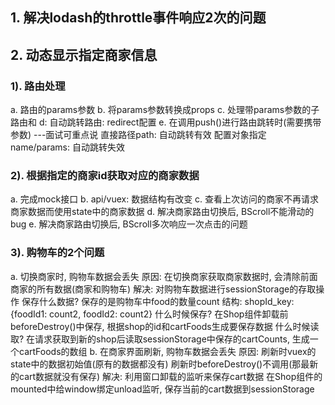 ## 1. 解决lodash的throttle事件响应2次的问题

## 2. 动态显示指定商家信息
### 1). 路由处理
  a. 路由的params参数
  b. 将params参数转换成props
  c. 处理带params参数的子路由和<router-link>
  d: 自动跳转路由: redirect配置
  e. 在调用push()进行路由跳转时(需要携带参数)   ---面试可重点说
    直接路径path: 自动跳转有效
    配置对象指定name/params: 自动跳转失效

### 2). 根据指定的商家id获取对应的商家数据
  a. 完成mock接口
  b. api/vuex: 数据结构有改变
  c. 查看上次访问的商家不再请求商家数据而使用state中的商家数据
  d. 解决商家路由切换后, BScroll不能滑动的bug
  e. 解决商家路由切换后, BScroll多次响应一次点击的问题
      
### 3). 购物车的2个问题
  a. 切换商家时, 购物车数据会丢失
    原因: 在切换商家获取商家数据时, 会清除前面商家的所有数据(商家和购物车)
    解决: 对购物车数据进行sessionStorage的存取操作
    保存什么数据?
        保存的是购物车中food的数量count
        结构: shopId_key: {foodId1: count2, foodId2: count2}
    什么时候保存?
        在Shop组件卸载前beforeDestroy()中保存, 根据shop的id和cartFoods生成要保存数据
    什么时候读取?
        在请求获取到新的shop后读取sessionStorage中保存的cartCounts, 生成一个cartFoods的数组
  b. 在商家界面刷新, 购物车数据会丢失
    原因: 
        刷新时vuex的state中的数据初始值(原有的数据都没有)
        刷新时beforeDestroy()不调用(那最新的cart数据就没有保存)
    解决:
        利用窗口卸载的监听来保存cart数据
        在Shop组件的mounted中给window绑定unload监听, 保存当前的cart数据到sessionStorage